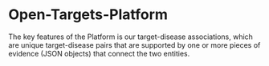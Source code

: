 # Open-Targets-Platform
The key features of the Platform is our target-disease associations, which are unique target-disease pairs that are supported by one or more pieces of evidence (JSON objects) that connect the two entities.
